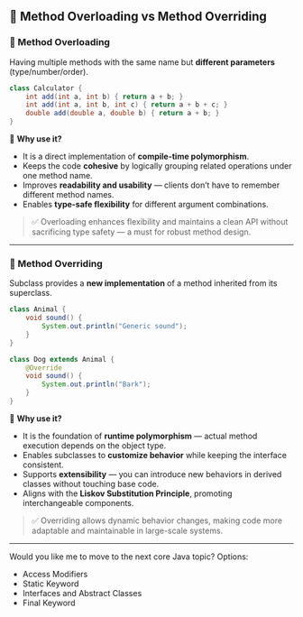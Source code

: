 ## 📘 Method Overloading vs Method Overriding

### 🔁 Method Overloading
Having multiple methods with the same name but **different parameters** (type/number/order).

```java
class Calculator {
    int add(int a, int b) { return a + b; }
    int add(int a, int b, int c) { return a + b + c; }
    double add(double a, double b) { return a + b; }
}
```

🧠 **Why use it?**
- It is a direct implementation of **compile-time polymorphism**.
- Keeps the code **cohesive** by logically grouping related operations under one method name.
- Improves **readability and usability** — clients don’t have to remember different method names.
- Enables **type-safe flexibility** for different argument combinations.

> ✅ Overloading enhances flexibility and maintains a clean API without sacrificing type safety — a must for robust method design.

---

### 🔄 Method Overriding
Subclass provides a **new implementation** of a method inherited from its superclass.

```java
class Animal {
    void sound() {
        System.out.println("Generic sound");
    }
}

class Dog extends Animal {
    @Override
    void sound() {
        System.out.println("Bark");
    }
}
```

🧠 **Why use it?**
- It is the foundation of **runtime polymorphism** — actual method execution depends on the object type.
- Enables subclasses to **customize behavior** while keeping the interface consistent.
- Supports **extensibility** — you can introduce new behaviors in derived classes without touching base code.
- Aligns with the **Liskov Substitution Principle**, promoting interchangeable components.

> ✅ Overriding allows dynamic behavior changes, making code more adaptable and maintainable in large-scale systems.

---

Would you like me to move to the next core Java topic? Options:
- Access Modifiers
- Static Keyword
- Interfaces and Abstract Classes
- Final Keyword
